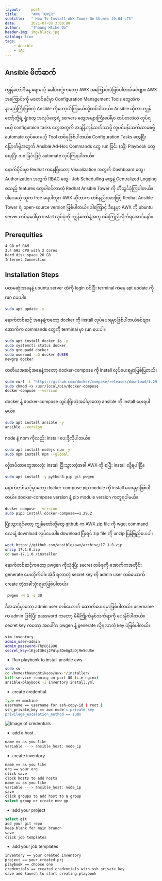 ```yaml
---
layout:     post
title:      "AWX TOWER"
subtitle:   " How To Install AWX Tower On Ubuntu 20.04 LTS"
date:       2021-07-08 3:00:00
author:     "Thaung Htike Oo"
header-img: img/black.jpg
catalog: true
tags:
    - Ansible
    - IAC
---
```


<h2> Ansible မိတ်ဆက် </h2>
<p>
ကျွန်တော်ဒီနေ့ ရေးမယ့် ခေါင်းစဥ်ကတော့ AWX အကြောင်းပဲဖြစ်ပါတယ်ခင်ဗျာ။ AWX အကြောင်းကို မစတင်ခင်မှာ Configuration Management Tools တွေထဲက နာမည်ကြီးဖြစ်တဲ့ Ansible ကိုတော့သိကြမယ်လို့ထင်ပါတယ်။ Ansible ဆိုတာ ကျွန်တော့်တို့ရဲ့ ရုံးတွေ အလုပ်တွေရဲ့ servers တွေအများကြီးပေါ်မှာ ထပ်တလဲလဲ လုပ်ရမယ့် configuraion tasks တွေအတွက် အချိန်ကုန်သက်သာဖို့ လူပင်ပန်းသက်သာစေဖို့ automate လုပ်ပေးမယ့် Tool တစ်ခုဖြစ်ပါတယ်။
Configuration Tasks တွေပြီးမြှောက်ဖို့အတွက် Ansible Ad-Hoc Commands တွေ run ခြင်း (သို့) Playbook တွေရေးပြီး run ခြင်းဖြင့် automate လုပ်ကြရပါတယ်။ 
</p>
<p>
နောက်ပိုင်းမှာ Redhat ကနေပြီးတော့ Visualization အတွက် Dashboard တွေ ၊ Authorization အတွက် RBAC တွေ ၊ Job Schedulling တွေနဲ့ Centralized Logging စသည့် features တွေပါဝင်လာတဲ့ Redhat Ansible Tower ကို တီထွင်ခဲ့ကြပါတယ်။ ဒါပေမယ့် သူက free မရပါဘူး။ AWX ဆိုတာက တစ်နည်းအားဖြင့် Redhat Ansible Tower ရဲ့ open-source version ဖြစ်ပါတယ်။ ဒါကြောင့် ဒီနေ့မှာ AWX ကို ubuntu server တစ်ခုပေါ်မှာ install လုပ်ပုံကို ကျွန်တော်နဲ့အတူ စမ်းကြည့်လိုက်ရအောင်နော်။
</p>

<h2> Prerequities </h2>

```bash
4 GB of RAM
3.4 GHz CPU with 2 Cores
Hard disk space 20 GB
Internet Connection
```
<h2> Installation Steps </h2>

ပထမဆုံးအနေနဲ့ ubuntu server ထဲကို login ဝင်ပြီး terminal ကနေ apt update ကို run ပေးပါ။
```bash
sudo apt update -y
```
နောက်တစ်ဆင့် အနေနဲ့ကတော့ docker ကို install လုပ်ပေးရမှာဖြစ်ပါတယ်ခင်ဗျာ။ အောက်က commands တွေကို terminal မှာ run ပေးပါ။
```bash
sudo apt install docker.io -y
sudo systemctl status docker
sudo groupadd docker
sudo usermod -aG docker $USER
newgrp docker 
```
တတိယအဆင့်အနေနဲ့ကတော့ docker-compose ကို install လုပ်ပေးရမှာဖြစ်ပြတယ်။
```bash
sudo curl -L "https://github.com/docker/compose/releases/download/1.29.2/docker-compose-$(uname -s)-$(uname -m)" -o /usr/local/bin/docker-compose
sudo chmod +x /usr/local/bin/docker-compose
docker-compose --version
```
docker နဲ့ docker-compose သွင်းပြီးတဲ့အခါမှာတော့ ansible ကို install ပေးရပါမယ်။
```bash
sudo apt install ansible -y
ansible --version
```
node နဲ့ npm ကိုလည်း install ပေးဖို့လိုပါတယ်။
```bash
sudo apt install nodejs npm -y
sudo npm install npm --global
```
လိုအပ်တာတွေအားလုံး install ပြီးသွားတဲ့အခါ AWX ကို စပြီး install လို့ရပါပြီ။
```bash
sudo apt install -y python3-pip git pwgen
```
နောက်တစ်ဆင့်မှာတော့ docker-compose pip module ကို install ပေးရမှာဖြစ်ပါတယ်။ docker-compose version နဲ့ pip module version ကတူရပါမယ်။
```bash
docker-compose --version
sudo pip3 install docker-compose==1.29.2
```
ပြီးသွားရင်တော့ ကျွန်တော်တို့တွေ github က AWX zip file ကို wget command လေးနဲ့ download လုပ်ပေးပါ။ download ပြီးရင် zip file ကို unzip ပြန်ဖြည်ပေးပါ။
```bash
wget https://github.com/ansible/awx/archive/17.1.0.zip
unzip 17.1.0.zip
cd awx-17.1.0 /installer
```
နောက်တစ်ဆင့်ကတော့ pwgen ကိုသုံးပြီး secret တစ်ခုကို အောက်ကအတိုင်း generate ပေးလိုက်ပါ။ အဲ့ဒီ ရလာတဲ့ secret key ကို admin user တစ်ယောက် create တဲ့အခါသုံးရမှာဖြစ်ပါတယ်။
```bash
 pwgen -N 1 -s 30
 ```
ဒီအဆင့်မှာတော့ admin user တစ်ယောက် ဆောက်ပေးရမှာဖြစ်ပါတယ်။ username က admin ဖြစ်ပြီး password ကတော့ မိမိကြိုက်နှစ်သက်ရာကို ပေးနိုင်ပါတယ်။ secret key ကတော့ အပေါ်က pwgen နဲ့ generate လို့ရလာတဲ့ key ပဲဖြစ်ပါတယ်။
```bash
vim inventory
admin_user=admin
admin_password=Th@861998
secret_key=lKjpI3Hdj2PWlp8De6g2pDj9e5dU5e
```
* Run playbook to install ansible aws
```bash
sudo su -
cd /home/thaunghtikeoo/awx-*/installer/
kill service running on port 80 (i.e nginx)
ansible-playbook -i inventory install.yml
```

* create credential.
```bash
type == machine
username == username for ssh-copy-id ( root )
ssh_private_key == awx node's private key
privilege_escalation_method == sudo
```
![Image of credentials](https://github.com/tho861998/ansible/blob/master/images/Screenshot%20from%202021-06-24%2015-46-15.png)

* add a host .
```bash
name == as you like
variable ---> ansible_host: node_ip
```
* create inventory
```bash
name == as you like
org == your org
click save
clock hosts to add hosts 
name == as you like
variable ---> ansible_host: node_ip
save
click groups to add host to a group 
select group or create new gp
```
* add your project
```bash
select git
add your git repo
keep blank for main branch 
save
click job templates
```
* add your job templates
```bash
inventory == your created inventory
project == your created prj
playbook == choose one
credentials == created credentials with ssh private key
save and launch to start creating playbook
```


